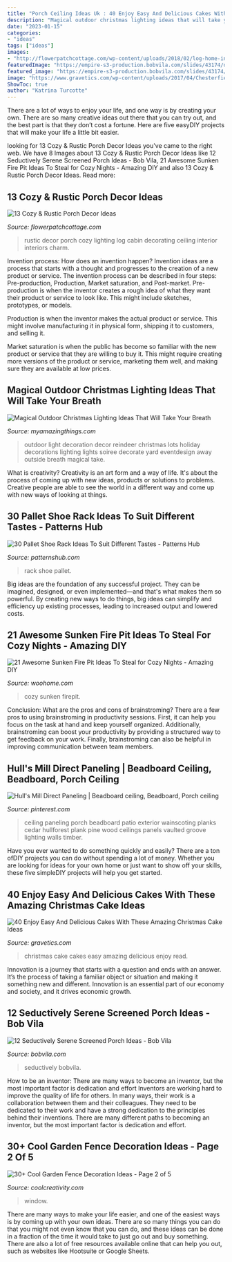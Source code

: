 ```yaml
---
title: "Porch Ceiling Ideas Uk : 40 Enjoy Easy And Delicious Cakes With These Amazing Christmas Cake Ideas"
description: "Magical outdoor christmas lighting ideas that will take your breath"
date: "2023-01-15"
categories:
- "ideas"
tags: ["ideas"]
images:
- "http://flowerpatchcottage.com/wp-content/uploads/2018/02/log-home-interior-decorating-ideas-25-best-ideas-about-log-home-interiors-on-pinterest-cabin-ideas-decor-1-768x1315.jpg"
featuredImage: "https://empire-s3-production.bobvila.com/slides/43174/original/Screened_Porch_Ideas_2.jpg?1625053627"
featured_image: "https://empire-s3-production.bobvila.com/slides/43174/original/Screened_Porch_Ideas_2.jpg?1625053627"
image: "https://www.gravetics.com/wp-content/uploads/2017/04/Chesterfieldcakes-celebration-christmascakes-Christmas.jpg"
ShowToc: true
author: "Katrina Turcotte"
---
```



There are a lot of ways to enjoy your life, and one way is by creating your own. There are so many creative ideas out there that you can try out, and the best part is that they don’t cost a fortune. Here are five easyDIY projects that will make your life a little bit easier.

	

		
looking for 13 Cozy &amp; Rustic Porch Decor Ideas you've came to the right web. We have 8 Images about 13 Cozy &amp; Rustic Porch Decor Ideas like 12 Seductively Serene Screened Porch Ideas - Bob Vila, 21 Awesome Sunken Fire Pit Ideas To Steal for Cozy Nights - Amazing DIY and also 13 Cozy &amp; Rustic Porch Decor Ideas. Read more:
		
    
## 13 Cozy &amp; Rustic Porch Decor Ideas

<img loading=lazy src="http://flowerpatchcottage.com/wp-content/uploads/2018/02/log-home-interior-decorating-ideas-25-best-ideas-about-log-home-interiors-on-pinterest-cabin-ideas-decor-1-768x1315.jpg" onerror="this.onerror=null;this.src='https://tse3.mm.bing.net/th?id=OIP.gxtvVLVYKJYy7gIXkS-ThQHaMq&amp;pid=15.1';" alt="13 Cozy &amp; Rustic Porch Decor Ideas">

_Source: flowerpatchcottage.com_

>rustic decor porch cozy lighting log cabin decorating ceiling interior interiors charm. 

	

Invention process: How does an invention happen?
Invention ideas are a process that starts with a thought and progresses to the creation of a new product or service. The invention process can be described in four steps: Pre-production, Production, Market saturation, and Post-market.
Pre-production is when the inventor creates a rough idea of what they want their product or service to look like. This might include sketches, prototypes, or models.

Production is when the inventor makes the actual product or service. This might involve manufacturing it in physical form, shipping it to customers, and selling it.

Market saturation is when the public has become so familiar with the new product or service that they are willing to buy it. This might require creating more versions of the product or service, marketing them well, and making sure they are available at low prices.

    
## Magical Outdoor Christmas Lighting Ideas That Will Take Your Breath

<img loading=lazy src="http://myamazingthings.com/wp-content/uploads/2016/12/reindeer.jpg" onerror="this.onerror=null;this.src='https://tse1.mm.bing.net/th?id=OIP.-G462sMY9w6CN3FYhEuKBAHaKu&amp;pid=15.1';" alt="Magical Outdoor Christmas Lighting Ideas That Will Take Your Breath">

_Source: myamazingthings.com_

>outdoor light decoration decor reindeer christmas lots holiday decorations lighting lights soiree decorate yard eventdesign away outside breath magical take. 

	

What is creativity?
Creativity is an art form and a way of life. It's about the process of coming up with new ideas, products or solutions to problems. Creative people are able to see the world in a different way and come up with new ways of looking at things.

    
## 30 Pallet Shoe Rack Ideas To Suit Different Tastes - Patterns Hub

<img loading=lazy src="https://patternshub.com/wp-content/uploads/2016/11/Pallet-shoe-rack-wall.jpg" onerror="this.onerror=null;this.src='https://tse3.mm.bing.net/th?id=OIP.qxyuwPAL4PpCaahdN3EDbwHaJ3&amp;pid=15.1';" alt="30 Pallet Shoe Rack Ideas To Suit Different Tastes - Patterns Hub">

_Source: patternshub.com_

>rack shoe pallet. 

	

Big ideas are the foundation of any successful project. They can be imagined, designed, or even implemented—and that's what makes them so powerful. By creating new ways to do things, big ideas can simplify and efficiency up existing processes, leading to increased output and lowered costs.

    
## 21 Awesome Sunken Fire Pit Ideas To Steal For Cozy Nights - Amazing DIY

<img loading=lazy src="https://www.woohome.com/wp-content/uploads/2017/09/sunken-firepit-for-cozy-nights-13.jpg" onerror="this.onerror=null;this.src='https://tse2.mm.bing.net/th?id=OIP.fAZP44aBZ1ZLmzyTeOTrMAHaJ4&amp;pid=15.1';" alt="21 Awesome Sunken Fire Pit Ideas To Steal for Cozy Nights - Amazing DIY">

_Source: woohome.com_

>cozy sunken firepit. 

	

Conclusion: What are the pros and cons of brainstroming?
There are a few pros to using brainstroming in productivity sessions. First, it can help you focus on the task at hand and keep yourself organized. Additionally, brainstroming can boost your productivity by providing a structured way to get feedback on your work. Finally, brainstroming can also be helpful in improving communication between team members.

    
## Hull&#039;s Mill Direct Paneling | Beadboard Ceiling, Beadboard, Porch Ceiling

<img loading=lazy src="https://i.pinimg.com/736x/37/f9/a9/37f9a958f5ad9112c25ca30280816270--yurt.jpg" onerror="this.onerror=null;this.src='https://tse1.mm.bing.net/th?id=OIP.lHaQAip8ZNdpoV3M_qyftQHaJ4&amp;pid=15.1';" alt="Hull&#039;s Mill Direct Paneling | Beadboard ceiling, Beadboard, Porch ceiling">

_Source: pinterest.com_

>ceiling paneling porch beadboard patio exterior wainscoting planks cedar hullforest plank pine wood ceilings panels vaulted groove lighting walls timber. 

	

Have you ever wanted to do something quickly and easily? There are a ton ofDIY projects you can do without spending a lot of money. Whether you are looking for ideas for your own home or just want to show off your skills, these five simpleDIY projects will help you get started.

    
## 40 Enjoy Easy And Delicious Cakes With These Amazing Christmas Cake Ideas

<img loading=lazy src="https://www.gravetics.com/wp-content/uploads/2017/04/Chesterfieldcakes-celebration-christmascakes-Christmas.jpg" onerror="this.onerror=null;this.src='https://tse2.mm.bing.net/th?id=OIP.pqu63QprEQjljw_xh_unIAHaHa&amp;pid=15.1';" alt="40 Enjoy Easy And Delicious Cakes With These Amazing Christmas Cake Ideas">

_Source: gravetics.com_

>christmas cake cakes easy amazing delicious enjoy read. 

	

Innovation is a journey that starts with a question and ends with an answer. It’s the process of taking a familiar object or situation and making it something new and different. Innovation is an essential part of our economy and society, and it drives economic growth.

    
## 12 Seductively Serene Screened Porch Ideas - Bob Vila

<img loading=lazy src="https://empire-s3-production.bobvila.com/slides/43174/original/Screened_Porch_Ideas_2.jpg?1625053627" onerror="this.onerror=null;this.src='https://tse4.mm.bing.net/th?id=OIP.B_MNCcyFTgoXDMfocO1mZAHaE8&amp;pid=15.1';" alt="12 Seductively Serene Screened Porch Ideas - Bob Vila">

_Source: bobvila.com_

>seductively bobvila. 

	

How to be an inventor: There are many ways to become an inventor, but the most important factor is dedication and effort
Inventors are working hard to improve the quality of life for others. In many ways, their work is a collaboration between them and their colleagues. They need to be dedicated to their work and have a strong dedication to the principles behind their inventions. There are many different paths to becoming an inventor, but the most important factor is dedication and effort.

    
## 30+ Cool Garden Fence Decoration Ideas - Page 2 Of 5

<img loading=lazy src="https://coolcreativity.com/wp-content/uploads/2016/06/Using-Old-Window-and-Flower-Decorate-Wooden-Fance.jpg" onerror="this.onerror=null;this.src='https://tse2.mm.bing.net/th?id=OIP.M70HlLFk1hmscV-eQPl6HgHaLG&amp;pid=15.1';" alt="30+ Cool Garden Fence Decoration Ideas - Page 2 of 5">

_Source: coolcreativity.com_

>window. 

	

There are many ways to make your life easier, and one of the easiest ways is by coming up with your own ideas. There are so many things you can do that you might not even know that you can do, and these ideas can be done in a fraction of the time it would take to just go out and buy something. There are also a lot of free resources available online that can help you out, such as websites like Hootsuite or Google Sheets.


